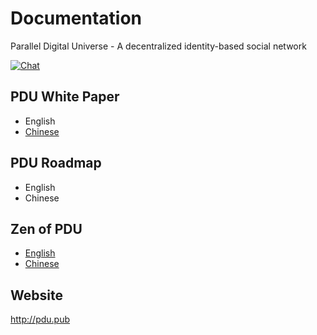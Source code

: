 # Documentation
Parallel Digital Universe - A decentralized identity-based social network

[![Chat](https://img.shields.io/badge/gitter-Docs%20chat-4AB495.svg)](https://gitter.im/pdupub/Welcome)
## PDU White Paper
- English
- [Chinese](zh-CN/WhitePaper.md) 

## PDU Roadmap
- English
- Chinese

## Zen of PDU
- [English](Zen.md)
- [Chinese](zh-CN/Zen.md) 

## Website
http://pdu.pub
